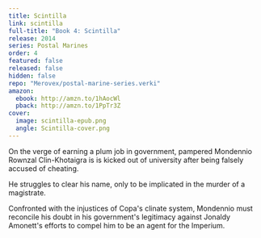 ```yaml
---
title: Scintilla
link: scintilla
full-title: "Book 4: Scintilla"
release: 2014
series: Postal Marines
order: 4
featured: false
released: false
hidden: false
repo: "Merovex/postal-marine-series.verki"
amazon:
  ebook: http://amzn.to/1hAocWl
  pback: http://amzn.to/1PpTr3Z
cover:
  image: scintilla-epub.png
  angle: Scintilla-cover.png
---
```


On the verge of earning a plum job in government, pampered Mondennio Rownzal Clin-Khotaigra is is kicked out of university after being falsely accused of cheating.

He struggles to clear his name, only to be implicated in the murder of a magistrate.

Confronted with the injustices of Copa's clinate system, Mondennio must reconcile his doubt in his government's legitimacy against Jonaldy Amonett's efforts to compel him to be an agent for the Imperium.
